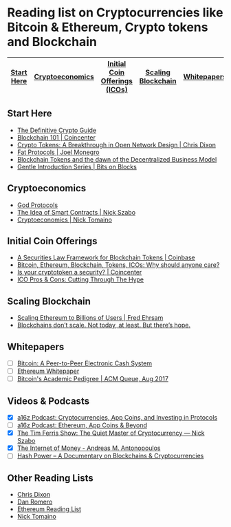 # Reading list on Cryptocurrencies like Bitcoin & Ethereum, Crypto tokens and Blockchain

| [Start Here](#start-here) | [Cryptoeconomics](#cryptoeconomics) | [Initial Coin Offerings (ICOs)](#initial-coin-offerings) | [Scaling Blockchain](#scaling-blockchain) |  [Whitepapers](#whitepapers) | [Podcasts](#podcasts) | [Other Reading Lists](#other-reading-lists) 
| ------------- | ------------- | ------------- | ------------- | ------------- | ------------- | ------------- |

## Start Here
- [The Definitive Crypto Guide](https://mycrypto.guide/#dbft)
- [Blockchain 101 | Coincenter](https://coincenter.org/learn)
- [Crypto Tokens: A Breakthrough in Open Network Design | Chris Dixon](https://medium.com/@cdixon/crypto-tokens-a-breakthrough-in-open-network-design-e600975be2ef)
- [Fat Protocols | Joel Monegro](http://www.usv.com/blog/fat-protocols)
- [Blockchain Tokens and the dawn of the Decentralized Business Model](https://blog.coinbase.com/app-coins-and-the-dawn-of-the-decentralized-business-model-8b8c951e734f)
- [Gentle Introduction Series | Bits on Blocks](https://bitsonblocks.net/)

## Cryptoeconomics
- [God Protocols](https://web.archive.org/web/20160413224152/http://web.archive.org/web/20061230075325/http://www.theiia.org/ITAudit/index.cfm?act=itaudit.archive&fid=216)
- [The Idea of Smart Contracts | Nick Szabo](https://perma.cc/V6AZ-7V8W)
- [Cryptoeconomics | Nick Tomaino](https://thecontrol.co/cryptoeconomics-101-e5c883e9a8ff)

## Initial Coin Offerings
- [A Securities Law Framework for Blockchain Tokens | Coinbase](https://www.coinbase.com/legal/securities-law-framework.pdf)
- [Bitcoin, Ethereum, Blockchain, Tokens, ICOs: Why should anyone care?](https://hackernoon.com/bitcoin-ethereum-blockchain-tokens-icos-why-should-anyone-care-890b868cec06)
- [Is your cryptotoken a security? | Coincenter](https://coincenter.org/entry/is-your-cryptotoken-a-security-this-new-tool-will-help-you-find-out)
- [ICO Pros & Cons: Cutting Through The Hype](https://medium.com/outlier-ventures-io/ico-pros-cons-cutting-through-the-hype-d4b58cbd77a8)

## Scaling Blockchain
- [Scaling Ethereum to Billions of Users | Fred Ehrsam](https://medium.com/@FEhrsam/scaling-ethereum-to-billions-of-users-f37d9f487db1)
- [Blockchains don’t scale. Not today, at least. But there’s hope.](https://hackernoon.com/blockchains-dont-scale-not-today-at-least-but-there-s-hope-2cb43946551a)

## Whitepapers
- [ ] [Bitcoin: A Peer-to-Peer Electronic Cash System](https://bitcoin.org/bitcoin.pdf)
- [ ] [Ethereum Whitepaper](https://github.com/ethereum/wiki/wiki/White-Paper)
- [ ] [Bitcoin's Academic Pedigree | ACM Queue, Aug 2017](http://queue.acm.org/detail.cfm?id=3136559)

## Videos & Podcasts
- [x] [a16z Podcast: Cryptocurrencies, App Coins, and Investing in Protocols](https://a16z.com/2017/04/03/cryptocurrencies-protocols-appcoins/)
- [ ] [a16z Podcast: Ethereum, App Coins & Beyond](https://a16z.com/2016/08/28/ethereum/)
- [x] [The Tim Ferris Show: The Quiet Master of Cryptocurrency — Nick Szabo](https://tim.blog/2017/06/04/nick-szabo/)
- [x] [The Internet of Money - Andreas M. Antonopoulos](https://www.youtube.com/playlist?list=PLPQwGV1aLnTvCuQXCZ3RBvdlCnqstTirl)
- [ ] [Hash Power – A Documentary on Blockchains & Cryptocurrencies](http://investorfieldguide.com/hashpower/)

## Other Reading Lists
- [Chris Dixon](https://medium.com/@cdixon/crypto-token-roundup-4d57c32a87d7)
- [Dan Romero](https://medium.com/@dwr/digital-currency-reading-list-6219f1623bfd)
- [Ethereum Reading List](https://github.com/Scanate/EthList)
- [Nick Tomaino](https://thecontrol.co/some-blockchain-reading-1d98ec6b2f39)

